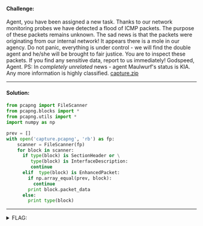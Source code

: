 #### Challenge:

Agent, you have been assigned a new task. Thanks to our network monitoring probes we have detected a flood of ICMP packets. The purpose of these packets remains unknown. The sad news is that the packets were originating from our internal network! It appears there is a mole in our agency. Do not panic, everything is under control - we will find the double agent and he/she will be brought to fair justice. You are to inspect these packets. If you find any sensitive data, report to us immediately! Godspeed, Agent. PS: In _completely unrelated_ news - agent Maulwurf's status is KIA. Any more information is highly classified. [capture.zip](./capture.zip ":ignore")

---

#### Solution:

```python
from pcapng import FileScanner
from pcapng.blocks import *
from pcapng.utils import *
import numpy as np

prev = []
with open('capture.pcapng', 'rb') as fp:
    scanner = FileScanner(fp)
    for block in scanner:
      if type(block) is SectionHeader or \
         type(block) is InterfaceDescription:
         continue
      elif  type(block) is EnhancedPacket:
        if np.array_equal(prev, block):
          continue
        print block.packet_data
      else:
        print type(block)
```

---

<details><summary>FLAG:</summary>

```
CT18-s8G7-o8Ks-0YUX-3feT
```

</details>
